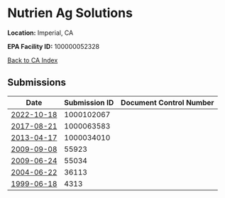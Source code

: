 # Nutrien Ag Solutions

**Location:** Imperial, CA

**EPA Facility ID:** 100000052328

[Back to CA Index](../../index.md)

## Submissions

| Date | Submission ID | Document Control Number |
|------|--------------|-------------------------|
| [2022-10-18](submissions/1000102067.md) | 1000102067 |  |
| [2017-08-21](submissions/1000063583.md) | 1000063583 |  |
| [2013-04-17](submissions/1000034010.md) | 1000034010 |  |
| [2009-09-08](submissions/55923.md) | 55923 |  |
| [2009-06-24](submissions/55034.md) | 55034 |  |
| [2004-06-22](submissions/36113.md) | 36113 |  |
| [1999-06-18](submissions/4313.md) | 4313 |  |
